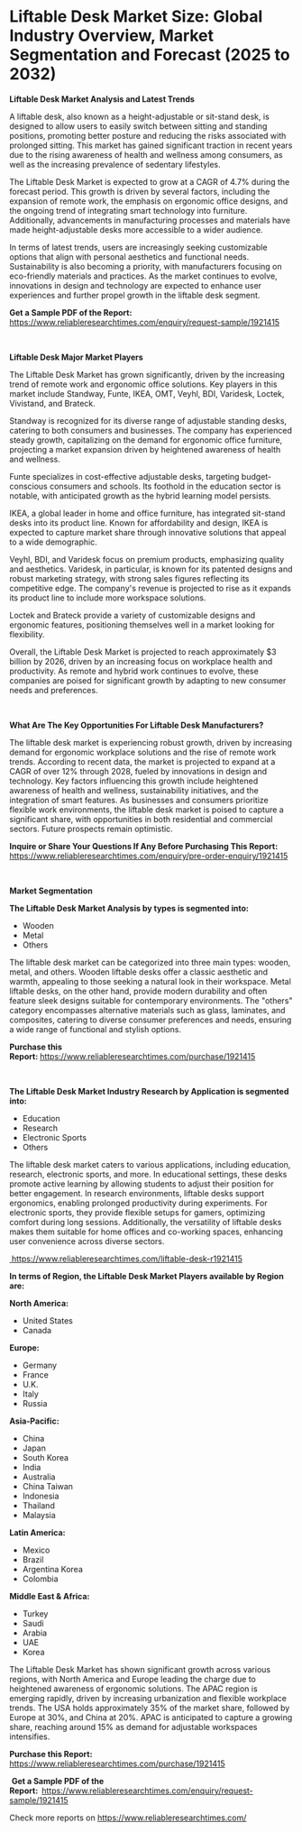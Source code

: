 <p><h1>Liftable Desk Market Size: Global Industry Overview, Market Segmentation and Forecast (2025 to 2032)</h1></p><p><strong>Liftable Desk Market Analysis and Latest Trends</strong></p>
<p><p>A liftable desk, also known as a height-adjustable or sit-stand desk, is designed to allow users to easily switch between sitting and standing positions, promoting better posture and reducing the risks associated with prolonged sitting. This market has gained significant traction in recent years due to the rising awareness of health and wellness among consumers, as well as the increasing prevalence of sedentary lifestyles.</p><p>The Liftable Desk Market is expected to grow at a CAGR of 4.7% during the forecast period. This growth is driven by several factors, including the expansion of remote work, the emphasis on ergonomic office designs, and the ongoing trend of integrating smart technology into furniture. Additionally, advancements in manufacturing processes and materials have made height-adjustable desks more accessible to a wider audience.</p><p>In terms of latest trends, users are increasingly seeking customizable options that align with personal aesthetics and functional needs. Sustainability is also becoming a priority, with manufacturers focusing on eco-friendly materials and practices. As the market continues to evolve, innovations in design and technology are expected to enhance user experiences and further propel growth in the liftable desk segment.</p></p>
<p><strong>Get a Sample PDF of the Report:&nbsp;</strong> <a href="https://www.reliableresearchtimes.com/enquiry/request-sample/1921415?utm_campaign=3585&utm_medium=2&utm_source=Github&utm_content=ia&utm_term=05042025&utm_id=liftable-desk">https://www.reliableresearchtimes.com/enquiry/request-sample/1921415</a></p>
<p>&nbsp;</p>
<p><strong>Liftable Desk Major Market Players</strong></p>
<p><p>The Liftable Desk Market has grown significantly, driven by the increasing trend of remote work and ergonomic office solutions. Key players in this market include Standway, Funte, IKEA, OMT, Veyhl, BDI, Varidesk, Loctek, Vivistand, and Brateck.</p><p>Standway is recognized for its diverse range of adjustable standing desks, catering to both consumers and businesses. The company has experienced steady growth, capitalizing on the demand for ergonomic office furniture, projecting a market expansion driven by heightened awareness of health and wellness.</p><p>Funte specializes in cost-effective adjustable desks, targeting budget-conscious consumers and schools. Its foothold in the education sector is notable, with anticipated growth as the hybrid learning model persists. </p><p>IKEA, a global leader in home and office furniture, has integrated sit-stand desks into its product line. Known for affordability and design, IKEA is expected to capture market share through innovative solutions that appeal to a wide demographic.</p><p>Veyhl, BDI, and Varidesk focus on premium products, emphasizing quality and aesthetics. Varidesk, in particular, is known for its patented designs and robust marketing strategy, with strong sales figures reflecting its competitive edge. The company's revenue is projected to rise as it expands its product line to include more workspace solutions.</p><p>Loctek and Brateck provide a variety of customizable designs and ergonomic features, positioning themselves well in a market looking for flexibility. </p><p>Overall, the Liftable Desk Market is projected to reach approximately $3 billion by 2026, driven by an increasing focus on workplace health and productivity. As remote and hybrid work continues to evolve, these companies are poised for significant growth by adapting to new consumer needs and preferences.</p></p>
<p>&nbsp;</p>
<p><strong>What Are The Key Opportunities For Liftable Desk Manufacturers?</strong></p>
<p><p>The liftable desk market is experiencing robust growth, driven by increasing demand for ergonomic workplace solutions and the rise of remote work trends. According to recent data, the market is projected to expand at a CAGR of over 12% through 2028, fueled by innovations in design and technology. Key factors influencing this growth include heightened awareness of health and wellness, sustainability initiatives, and the integration of smart features. As businesses and consumers prioritize flexible work environments, the liftable desk market is poised to capture a significant share, with opportunities in both residential and commercial sectors. Future prospects remain optimistic.</p></p>
<p><strong>Inquire or Share Your Questions If Any Before Purchasing This Report:</strong> <a href="https://www.reliableresearchtimes.com/enquiry/pre-order-enquiry/1921415?utm_campaign=3585&utm_medium=2&utm_source=Github&utm_content=ia&utm_term=05042025&utm_id=liftable-desk">https://www.reliableresearchtimes.com/enquiry/pre-order-enquiry/1921415</a></p>
<p>&nbsp;</p>
<p><strong>Market Segmentation</strong></p>
<p><strong>The Liftable Desk Market Analysis by types is segmented into:</strong></p>
<p><ul><li>Wooden</li><li>Metal</li><li>Others</li></ul></p>
<p><p>The liftable desk market can be categorized into three main types: wooden, metal, and others. Wooden liftable desks offer a classic aesthetic and warmth, appealing to those seeking a natural look in their workspace. Metal liftable desks, on the other hand, provide modern durability and often feature sleek designs suitable for contemporary environments. The "others" category encompasses alternative materials such as glass, laminates, and composites, catering to diverse consumer preferences and needs, ensuring a wide range of functional and stylish options.</p></p>
<p><strong>Purchase this Report:&nbsp;</strong><a href="https://www.reliableresearchtimes.com/purchase/1921415?utm_campaign=3585&utm_medium=2&utm_source=Github&utm_content=ia&utm_term=05042025&utm_id=liftable-desk">https://www.reliableresearchtimes.com/purchase/1921415</a></p>
<p>&nbsp;</p>
<p><strong>The Liftable Desk Market Industry Research by Application is segmented into:</strong></p>
<p><ul><li>Education</li><li>Research</li><li>Electronic Sports</li><li>Others</li></ul></p>
<p><p>The liftable desk market caters to various applications, including education, research, electronic sports, and more. In educational settings, these desks promote active learning by allowing students to adjust their position for better engagement. In research environments, liftable desks support ergonomics, enabling prolonged productivity during experiments. For electronic sports, they provide flexible setups for gamers, optimizing comfort during long sessions. Additionally, the versatility of liftable desks makes them suitable for home offices and co-working spaces, enhancing user convenience across diverse sectors.</p></p>
<p><a href="https://www.reliableresearchtimes.com/liftable-desk-r1921415?utm_campaign=3585&utm_medium=2&utm_source=Github&utm_content=ia&utm_term=05042025&utm_id=liftable-desk">&nbsp;https://www.reliableresearchtimes.com/liftable-desk-r1921415</a></p>
<p><strong>In terms of Region, the Liftable Desk Market Players available by Region are:</strong></p>
<p>
    <p> <strong> North America: </strong>
        <ul>
            <li>United States</li>
            <li>Canada</li>
        </ul>
        </p> 
    <p> <strong> Europe: </strong>
        <ul>
            <li>Germany</li>
            <li>France</li>
            <li>U.K.</li>
            <li>Italy</li>
            <li>Russia</li>
        </ul>
        </p> 
    <p> <strong> Asia-Pacific: </strong>
        <ul>
            <li>China</li>
            <li>Japan</li>
            <li>South Korea</li>
            <li>India</li>
            <li>Australia</li>
            <li>China Taiwan</li>
            <li>Indonesia</li>
            <li>Thailand</li>
            <li>Malaysia</li>
        </ul>
        </p> 
    <p> <strong> Latin America: </strong>
        <ul>
            <li>Mexico</li>
            <li>Brazil</li>
            <li>Argentina Korea</li>
            <li>Colombia</li>
        </ul>
        </p> 
    <p> <strong> Middle East & Africa: </strong>
        <ul>
            <li>Turkey</li>
            <li>Saudi</li>
            <li>Arabia</li>
            <li>UAE</li>
            <li>Korea</li>
        </ul>
    </p>
    </p>
<p><p>The Liftable Desk Market has shown significant growth across various regions, with North America and Europe leading the charge due to heightened awareness of ergonomic solutions. The APAC region is emerging rapidly, driven by increasing urbanization and flexible workplace trends. The USA holds approximately 35% of the market share, followed by Europe at 30%, and China at 20%. APAC is anticipated to capture a growing share, reaching around 15% as demand for adjustable workspaces intensifies.</p></p>
<p><strong>Purchase this Report: </strong><a href="https://www.reliableresearchtimes.com/purchase/1921415?utm_campaign=3585&utm_medium=2&utm_source=Github&utm_content=ia&utm_term=05042025&utm_id=liftable-desk">https://www.reliableresearchtimes.com/purchase/1921415</a></p>
<p>&nbsp;<strong>Get a Sample PDF of the Report:&nbsp;&nbsp;</strong><a href="https://www.reliableresearchtimes.com/enquiry/request-sample/1921415?utm_campaign=3585&utm_medium=2&utm_source=Github&utm_content=ia&utm_term=05042025&utm_id=liftable-desk">https://www.reliableresearchtimes.com/enquiry/request-sample/1921415</a></p>
<p><strong></strong></p>
<p>Check more reports on <a href="https://www.reliableresearchtimes.com/?utm_campaign=3585&utm_medium=2&utm_source=Github&utm_content=ia&utm_term=05042025&utm_id=liftable-desk">https://www.reliableresearchtimes.com/</a></p>